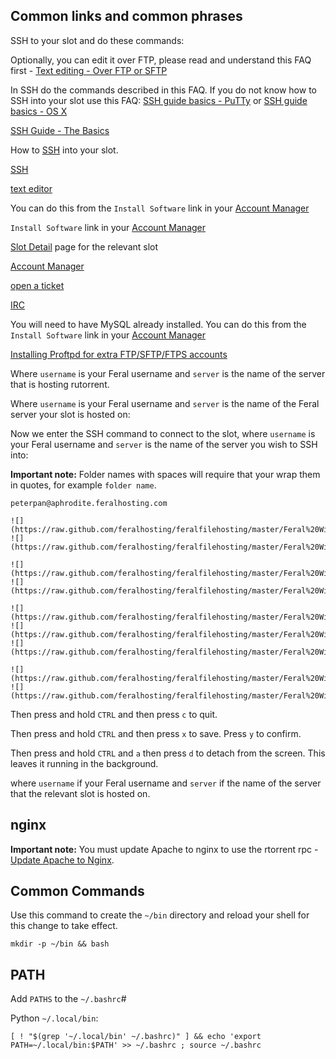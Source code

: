 
Common links and common phrases
---

SSH to your slot and do these commands:

Optionally, you can edit it over FTP, please read and understand this FAQ first - [Text editing - Over FTP or SFTP](https://www.feralhosting.com/faq/view?question=219)

In SSH do the commands described in this FAQ. If you do not know how to SSH into your slot use this FAQ: [SSH guide basics - PuTTy](https://www.feralhosting.com/faq/view?question=12) or [SSH guide basics - OS X](https://www.feralhosting.com/faq/view?question=217)

[SSH Guide - The Basics](https://www.feralhosting.com/faq/view?question=12)

How to [SSH](https://www.feralhosting.com/faq/view?question=12) into your slot.

[SSH](https://www.feralhosting.com/faq/view?question=12)

[text editor](https://www.feralhosting.com/faq/view?question=219)

You can do this from the `Install Software` link in your [Account Manager](https://www.feralhosting.com/manager/)

`Install Software` link in your [Account Manager](https://www.feralhosting.com/manager/)

[Slot Detail](https://www.feralhosting.com/manager/) page for the relevant slot

[Account Manager](https://www.feralhosting.com/manager/)

[open a ticket](https://www.feralhosting.com/manager/tickets/new)

[IRC](https://www.feralhosting.com/chat)

You will need to have MySQL already installed. You can do this from the `Install Software` link in your [Account Manager](https://www.feralhosting.com/manager/)

[Installing Proftpd for extra FTP/SFTP/FTPS accounts](https://www.feralhosting.com/faq/view?question=193)

Where `username` is your Feral username and `server` is the name of the server that is hosting rutorrent.

Where `username` is your Feral username and `server` is the name of the Feral server your slot is hosted on:

Now we enter the SSH command to connect to the slot, where `username` is your Feral username and `server` is the name of the server you wish to SSH into:

**Important note:** Folder names with spaces will require that your wrap them in quotes, for example `folder name`.

~~~
peterpan@aphrodite.feralhosting.com
~~~



~~~
![](https://raw.github.com/feralhosting/feralfilehosting/master/Feral%20Wiki/0%20Generic/install_mysql.png)
![](https://raw.github.com/feralhosting/feralfilehosting/master/Feral%20Wiki/0%20Generic/mysql_socket.png)

![](https://raw.github.com/feralhosting/feralfilehosting/master/Feral%20Wiki/0%20Generic/slot_detail_link.png)
![](https://raw.github.com/feralhosting/feralfilehosting/master/Feral%20Wiki/0%20Generic/slot_detail_ssh.png)

![](https://raw.github.com/feralhosting/feralfilehosting/master/Feral%20Wiki/0%20Generic/rutorrent.slotdetails.png)
![](https://raw.github.com/feralhosting/feralfilehosting/master/Feral%20Wiki/0%20Generic/deluge.slotdetails.png)
![](https://raw.github.com/feralhosting/feralfilehosting/master/Feral%20Wiki/0%20Generic/transmission.slotdetails.png)

![](https://raw.github.com/feralhosting/feralfilehosting/master/Feral%20Wiki/0%20Generic/install_software_page.png)
![](https://raw.github.com/feralhosting/feralfilehosting/master/Feral%20Wiki/0%20Generic/install_software_link.png)
~~~

Then press and hold `CTRL` and then press `c` to quit.

Then press and hold `CTRL` and then press `x` to save. Press `y` to confirm.

Then press and hold `CTRL` and `a` then press `d` to detach from the screen. This leaves it running in the background.

where `username` if your Feral username and `server` if the name of the server that the relevant slot is hosted on.

nginx
---

**Important note:** You must update Apache to nginx to use the rtorrent rpc - [Update Apache to Nginx](https://www.feralhosting.com/faq/view?question=231).

Common Commands
---

Use this command to create the `~/bin` directory and reload your shell for this change to take effect.

~~~
mkdir -p ~/bin && bash
~~~

PATH
---

Add `PATHS` to the `~/.bashrc`#

Python `~/.local/bin`:

~~~
[ ! "$(grep '~/.local/bin' ~/.bashrc)" ] && echo 'export PATH=~/.local/bin:$PATH' >> ~/.bashrc ; source ~/.bashrc
~~~
